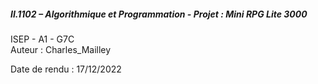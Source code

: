 ##### II.1102 – Algorithmique et Programmation - Projet : Mini RPG Lite 3000 #####
ISEP - A1 - G7C   
Auteur : Charles_Mailley  

Date de rendu  : 17/12/2022  
